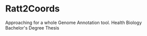 # Ratt2Coords
Approaching for a whole Genome Annotation tool.
Health Biology Bachelor's Degree Thesis

